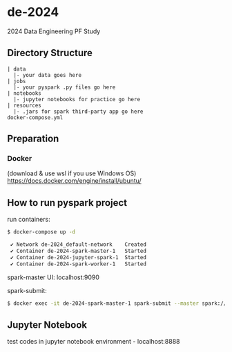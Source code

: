 # de-2024
2024 Data Engineering PF Study 

## Directory Structure

```
| data
  |- your data goes here
| jobs
  |- your pyspark .py files go here
| notebooks
  |- jupyter notebooks for practice go here
| resources
  |- .jars for spark third-party app go here
docker-compose.yml
```

## Preparation
### Docker
(download & use wsl if you use Windows OS)
https://docs.docker.com/engine/install/ubuntu/


## How to run pyspark project

run containers:

``` bash
$ docker-compose up -d

 ✔ Network de-2024_default-network    Created
 ✔ Container de-2024-spark-master-1   Started
 ✔ Container de-2024-jupyter-spark-1  Started
 ✔ Container de-2024-spark-worker-1   Started
```

spark-master UI: localhost:9090

spark-submit:

``` bash
$ docker exec -it de-2024-spark-master-1 spark-submit --master spark://spark-master:7077 jobs/hello-world.py data/<filename>
```

## Jupyter Notebook

test codes in jupyter notebook environment - localhost:8888
